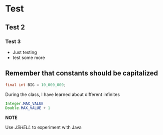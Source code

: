 # Test
## Test 2
### Test 3
* Just testing
* test some more

## Remember that constants should be capitalized

```java
final int BIG = 10_000_000;
```

During the class, I have learned about different infinites

```java
Integer.MAX_VALUE
Double.MAX_VALUE + 1
```

**NOTE**

Use *JSHELL* to experiment with Java
